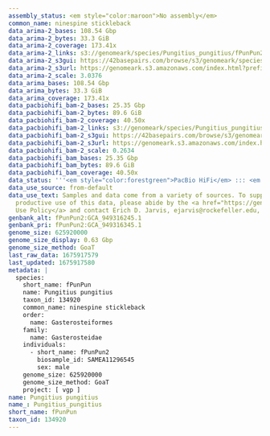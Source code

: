 ```yaml
---
assembly_status: <em style="color:maroon">No assembly</em>
common_name: ninespine stickleback
data_arima-2_bases: 108.54 Gbp
data_arima-2_bytes: 33.3 GiB
data_arima-2_coverage: 173.41x
data_arima-2_links: s3://genomeark/species/Pungitius_pungitius/fPunPun2/genomic_data/arima/<br>
data_arima-2_s3gui: https://42basepairs.com/browse/s3/genomeark/species/Pungitius_pungitius/fPunPun2/genomic_data/arima/
data_arima-2_s3url: https://genomeark.s3.amazonaws.com/index.html?prefix=species/Pungitius_pungitius/fPunPun2/genomic_data/arima/
data_arima-2_scale: 3.0376
data_arima_bases: 108.54 Gbp
data_arima_bytes: 33.3 GiB
data_arima_coverage: 173.41x
data_pacbiohifi_bam-2_bases: 25.35 Gbp
data_pacbiohifi_bam-2_bytes: 89.6 GiB
data_pacbiohifi_bam-2_coverage: 40.50x
data_pacbiohifi_bam-2_links: s3://genomeark/species/Pungitius_pungitius/fPunPun2/genomic_data/pacbio_hifi/<br>
data_pacbiohifi_bam-2_s3gui: https://42basepairs.com/browse/s3/genomeark/species/Pungitius_pungitius/fPunPun2/genomic_data/pacbio_hifi/
data_pacbiohifi_bam-2_s3url: https://genomeark.s3.amazonaws.com/index.html?prefix=species/Pungitius_pungitius/fPunPun2/genomic_data/pacbio_hifi/
data_pacbiohifi_bam-2_scale: 0.2634
data_pacbiohifi_bam_bases: 25.35 Gbp
data_pacbiohifi_bam_bytes: 89.6 GiB
data_pacbiohifi_bam_coverage: 40.50x
data_status: '''<em style="color:forestgreen">PacBio HiFi</em> ::: <em style="color:forestgreen">Arima</em>'''
data_use_source: from-default
data_use_text: Samples and data come from a variety of sources. To support fair and
  productive use of this data, please abide by the <a href="https://genome10k.soe.ucsc.edu/data-use-policies/">Data
  Use Policy</a> and contact Erich D. Jarvis, ejarvis@rockefeller.edu, with any questions.
genbank_alt: fPunPun2:GCA_949316245.1
genbank_pri: fPunPun2:GCA_949316345.1
genome_size: 625920000
genome_size_display: 0.63 Gbp
genome_size_method: GoaT
last_raw_data: 1675917579
last_updated: 1675917580
metadata: |
  species:
    short_name: fPunPun
    name: Pungitius pungitius
    taxon_id: 134920
    common_name: ninespine stickleback
    order:
      name: Gasterosteiformes
    family:
      name: Gasterosteidae
    individuals:
      - short_name: fPunPun2
        biosample_id: SAMEA11296545
        sex: male
    genome_size: 625920000
    genome_size_method: GoaT
    project: [ vgp ]
name: Pungitius pungitius
name_: Pungitius_pungitius
short_name: fPunPun
taxon_id: 134920
---
```

